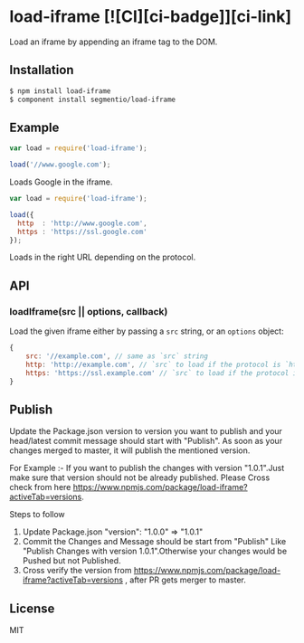 # load-iframe [![CI][ci-badge]][ci-link]

Load an iframe by appending an iframe tag to the DOM.

## Installation

```sh
$ npm install load-iframe
$ component install segmentio/load-iframe
```

## Example
    
```js
var load = require('load-iframe');

load('//www.google.com');
```

Loads Google in the iframe.

```js
var load = require('load-iframe');

load({
  http  : 'http://www.google.com',
  https : 'https://ssl.google.com'
});
```

Loads in the right URL depending on the protocol.

## API

### loadIframe(src || options, callback)
Load the given iframe either by passing a `src` string, or
an `options` object:

```js
{
    src: '//example.com', // same as `src` string
    http: 'http://example.com', // `src` to load if the protocol is `http:`
    https: 'https://ssl.example.com' // `src` to load if the protocol is `https:`
}
```

## Publish
Update the Package.json version to version you want to publish and your head/latest commit message should start with "Publish". As soon as your changes merged to master, it will publish the mentioned version.

For Example :- If you want to publish the changes with version "1.0.1".Just make sure that version should not be already published. 
Please Cross check from here https://www.npmjs.com/package/load-iframe?activeTab=versions.

Steps to follow
1. Update Package.json
    "version": "1.0.0"  => "1.0.1"
2. Commit the Changes and Message should be start from "Publish" Like "Publish Changes with version 1.0.1".Otherwise your changes would be Pushed but not Published.
3. Cross verify the version from https://www.npmjs.com/package/load-iframe?activeTab=versions , after PR gets merger to master.

## License

MIT
<!-- 

[ci-link]: https://circleci.com/gh/segmentio/load-iframe
[ci-badge]: https://circleci.com/gh/segmentio/load-iframe.svg?style=svg -->
